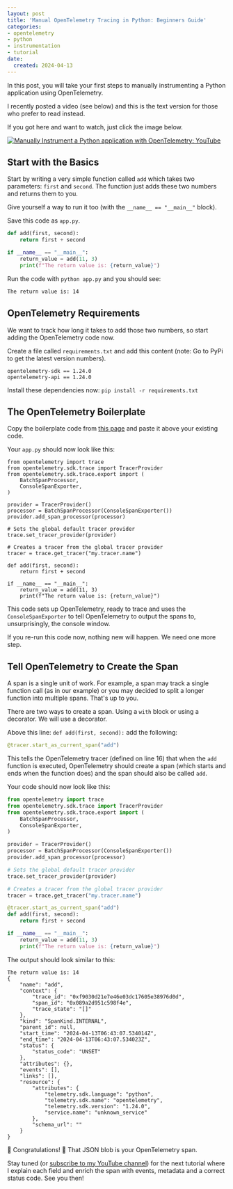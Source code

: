```yaml
---
layout: post
title: 'Manual OpenTelemetry Tracing in Python: Beginners Guide'
categories:
- opentelemetry
- python
- instrumentation
- tutorial
date:
  created: 2024-04-13
---
```


In this post, you will take your first steps to manually instrumenting a Python application using OpenTelemetry.

<!-- more -->

I recently posted a video (see below) and this is the text version for those who prefer to read instead.

If you got here and want to watch, just click the image below.

[![Manually Instrument a Python application with OpenTelemetry: YouTube](https://img.youtube.com/vi/iVQmhMLEkS0/0.jpg)](https://www.youtube.com/watch?v=iVQmhMLEkS0)

## Start with the Basics

Start by writing a very simple function called `add` which takes two parameters: `first` and `second`. The function just adds these two numbers and returns them to you.

Give yourself a way to run it too (with the `__name__ == "__main__"` block).

Save this code as `app.py`.

```python
def add(first, second):
    return first + second

if __name__ == "__main__":
    return_value = add(11, 3)
    print(f"The return value is: {return_value}")
```

Run the code with `python app.py` and you should see:

```sh
The return value is: 14
```

## OpenTelemetry Requirements

We want to track how long it takes to add those two numbers, so start adding the OpenTelemetry code now.

Create a file called `requirements.txt` and add this content (note: Go to PyPi to get the latest version numbers).

```
opentelemetry-sdk == 1.24.0
opentelemetry-api == 1.24.0
```

Install these dependencies now: `pip install -r requirements.txt`

## The OpenTelemetry Boilerplate

Copy the boilerplate code from [this page](https://opentelemetry.io/docs/languages/python/instrumentation/#traces) and paste it above your existing code.

Your `app.py` should now look like this:

```
from opentelemetry import trace
from opentelemetry.sdk.trace import TracerProvider
from opentelemetry.sdk.trace.export import (
    BatchSpanProcessor,
    ConsoleSpanExporter,
)

provider = TracerProvider()
processor = BatchSpanProcessor(ConsoleSpanExporter())
provider.add_span_processor(processor)

# Sets the global default tracer provider
trace.set_tracer_provider(provider)

# Creates a tracer from the global tracer provider
tracer = trace.get_tracer("my.tracer.name")

def add(first, second):
    return first + second

if __name__ == "__main__":
    return_value = add(11, 3)
    print(f"The return value is: {return_value}")
```

This code sets up OpenTelemetry, ready to trace and uses the `ConsoleSpanExporter` to tell OpenTelemetry to output the spans to, unsurprisingly, the console window.

If you re-run this code now, nothing new will happen. We need one more step.

## Tell OpenTelemetry to Create the Span

A span is a single unit of work. For example, a span may track a single function call (as in our example) or you may decided to split a longer function into multiple spans. That's up to you.

There are two ways to create a span. Using a `with` block or using a decorator. We will use a decorator.

Above this line: `def add(first, second):` add the following:

```python
@tracer.start_as_current_span("add")
```

This tells the OpenTelemetry tracer (defined on line 16) that when the `add` function is executed, OpenTelemetry should create a span (which starts and ends when the function does) and the span should also be called `add`.

Your code should now look like this:

```python
from opentelemetry import trace
from opentelemetry.sdk.trace import TracerProvider
from opentelemetry.sdk.trace.export import (
    BatchSpanProcessor,
    ConsoleSpanExporter,
)

provider = TracerProvider()
processor = BatchSpanProcessor(ConsoleSpanExporter())
provider.add_span_processor(processor)

# Sets the global default tracer provider
trace.set_tracer_provider(provider)

# Creates a tracer from the global tracer provider
tracer = trace.get_tracer("my.tracer.name")

@tracer.start_as_current_span("add")
def add(first, second):
    return first + second

if __name__ == "__main__":
    return_value = add(11, 3)
    print(f"The return value is: {return_value}")
```

The output should look similar to this:

```
The return value is: 14
{
    "name": "add",
    "context": {
        "trace_id": "0xf9030d21e7e46e03dc17605e38976d0d",
        "span_id": "0x089a2d951c598f4e",
        "trace_state": "[]"
    },
    "kind": "SpanKind.INTERNAL",
    "parent_id": null,
    "start_time": "2024-04-13T06:43:07.534014Z",
    "end_time": "2024-04-13T06:43:07.534023Z",
    "status": {
        "status_code": "UNSET"
    },
    "attributes": {},
    "events": [],
    "links": [],
    "resource": {
        "attributes": {
            "telemetry.sdk.language": "python",
            "telemetry.sdk.name": "opentelemetry",
            "telemetry.sdk.version": "1.24.0",
            "service.name": "unknown_service"
        },
        "schema_url": ""
    }
}
```

🎉 Congratulations! 🎉 That JSON blob is your OpenTelemetry span.

Stay tuned (or [subscribe to my YouTube channel](https://www.youtube.com/@agardnerit?sub_confirmation=1)) for the next tutorial where I explain each field and enrich the span with events, metadata and a correct status code. See you then!